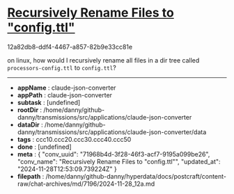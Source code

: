 # [Recursively Rename Files to "config.ttl"](https://claude.ai/chat/71968b4d-3f28-46f3-acf7-9195a099be26)

12a82db8-ddf4-4467-a857-82b9e33cc81e

on linux, how would I recursively rename all files in a dir tree called `processors-config.ttl` to `config.ttl`?

---

* **appName** : claude-json-converter
* **appPath** : claude-json-converter
* **subtask** : [undefined]
* **rootDir** : /home/danny/github-danny/transmissions/src/applications/claude-json-converter
* **dataDir** : /home/danny/github-danny/transmissions/src/applications/claude-json-converter/data
* **tags** : ccc10.ccc20.ccc30.ccc40.ccc50
* **done** : [undefined]
* **meta** : {
  "conv_uuid": "71968b4d-3f28-46f3-acf7-9195a099be26",
  "conv_name": "Recursively Rename Files to \"config.ttl\"",
  "updated_at": "2024-11-28T12:53:09.739224Z"
}
* **filepath** : /home/danny/github-danny/hyperdata/docs/postcraft/content-raw/chat-archives/md/7196/2024-11-28_12a.md